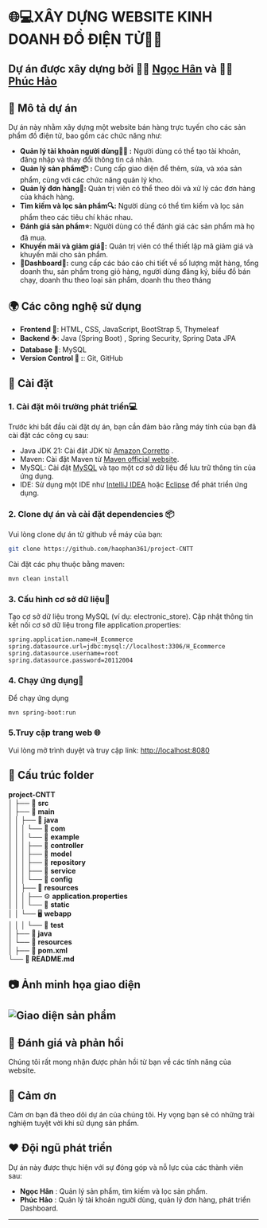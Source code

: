 # 🌐💻XÂY DỰNG WEBSITE KINH DOANH ĐỒ ĐIỆN TỬ🛒📱

Dự án được xây dựng bởi 👩‍💻 [Ngọc Hân](https://github.com/HanNguyenLA) và 👨‍💻 [Phúc Hảo](https://github.com/haophan361)
---

## :rocket: Mô tả dự án
Dự án này nhằm xây dựng một website bán hàng trực tuyến cho các sản phẩm đồ điện tử, bao gồm các chức năng như:
- **Quản lý tài khoản người dùng🧑‍💻 :** Người dùng có thể tạo tài khoản, đăng nhập và thay đổi thông tin cá nhân.
- **Quản lý sản phẩm📦 :** Cung cấp giao diện để thêm, sửa, và xóa sản phẩm, cùng với các chức năng quản lý kho.
- **Quản lý đơn hàng🛒:** Quản trị viên có thể theo dõi và xử lý các đơn hàng của khách hàng.
- **Tìm kiếm và lọc sản phẩm🔍:** Người dùng có thể tìm kiếm và lọc sản phẩm theo các tiêu chí khác nhau.
- **Đánh giá sản phẩm⭐:** Người dùng có thể đánh giá các sản phẩm mà họ đã mua.
- **Khuyến mãi và giảm giá🎁:** Quản trị viên có thể thiết lập mã giảm giá và khuyến mãi cho sản phẩm.
- **:star2:Dashboard:star2::**  cung cấp các báo cáo chi tiết về số lượng mặt hàng, tổng doanh thu, sản phẩm trong giỏ hàng, người dùng đăng ký, biểu đồ bán chạy, doanh thu theo loại sản phẩm, doanh thu theo tháng
## 🌍 Các công nghệ sử dụng
- **Frontend :art:**: HTML, CSS, JavaScript, BootStrap 5, Thymeleaf 
- **Backend :coffee:**: Java (Spring Boot) , Spring Security,  Spring Data JPA
- **Database :floppy_disk:**: MySQL 
- **Version Control :octopus: :**: Git, GitHub

## :wrench: Cài đặt 
### 1. Cài đặt môi trường phát triển💻
Trước khi bắt đầu cài đặt dự án, bạn cần đảm bảo rằng máy tính của bạn đã cài đặt các công cụ sau:

- Java JDK 21: Cài đặt JDK từ [Amazon Corretto](https://docs.aws.amazon.com/corretto/latest/corretto-21-ug/downloads-list.html) .
- Maven: Cài đặt Maven từ [Maven official website](https://maven.apache.org/download.cgi).
- MySQL: Cài đặt [MySQL](https://dev.mysql.com/downloads/workbench/) và tạo một cơ sở dữ liệu để lưu trữ thông tin của ứng dụng.
- IDE: Sử dụng một IDE như [IntelliJ IDEA](https://www.jetbrains.com/idea/) hoặc [Eclipse](https://www.eclipse.org/) để phát triển ứng dụng.
### 2. Clone dự án và cài đặt dependencies :package:
Vui lòng clone dự án từ github về máy của bạn:
```bash
git clone https://github.com/haophan361/project-CNTT
```
Cài đặt các phụ thuộc bằng maven:
```bash
mvn clean install
```
### 3. Cấu hình cơ sở dữ liệu💾
Tạo cơ sở dữ liệu trong MySQL (ví dụ: electronic_store).
Cập nhật thông tin kết nối cơ sở dữ liệu trong file application.properties:
``` properties
spring.application.name=H_Ecommerce
spring.datasource.url=jdbc:mysql://localhost:3306/H_Ecommerce
spring.datasource.username=root
spring.datasource.password=20112004
```
### 4. Chạy ứng dụng🚀
Để chạy ứng dụng 
```bash 
mvn spring-boot:run
```
### 5.Truy cập trang web :globe_with_meridians:
Vui lòng mở trình duyệt và truy cập link:
[http://localhost:8080](http://localhost:8080)



## :file_folder: Cấu trúc folder 

**project-CNTT**                   
│
├── :file_folder: **src**                          
│   ├── :file_folder: **main**                     
│   │   ├── :file_folder: **java**                
│   │   │   └── :file_folder: **com**             
│   │   │       └── :file_folder: **example**      
│   │   │           ├── :busts_in_silhouette: **controller**      
│   │   │           ├── :scroll: **model**         
│   │   │           ├── :bookmark_tabs: **repository**     
│   │   │           ├── :electric_plug: **service**      
│   │   │           └── :wrench: **config**       
│   │   ├── :open_file_folder: **resources**        
│   │   │   ├── :gear: **application.properties**    
│   │   │   └── :loudspeaker: **static**            
│   │   └── :desktop_computer: **webapp**          
│   │
│   └── :file_folder: **test**                     
│       ├── :file_folder: **java**                  
│       └── :file_folder: **resources**             
│
├── :page_facing_up: **pom.xml**                    
└── :memo: **README.md**  

## :camera: Ảnh minh họa giao diện
![Giao diện sản phẩm](e:\anhtongquan.jpg)
---
## :memo: Đánh giá và phản hồi
Chúng tôi rất mong nhận được phản hồi từ bạn về các tính năng của website.


## :clap: Cảm ơn 
Cảm ơn bạn đã theo dõi dự án của chúng tôi. Hy vọng bạn sẽ có những trải nghiệm tuyệt vời khi sử dụng sản phẩm.

## :heart:  Đội ngũ phát triển

Dự án này được thực hiện với sự đóng góp và nỗ lực của các thành viên sau:

-  **Ngọc Hân** : Quản lý sản phẩm, tìm kiếm và lọc sản phẩm.
- **Phúc Hảo** : Quản lý tài khoản người dùng, quản lý đơn hàng, phát triển Dashboard.

---



